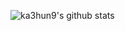 ![ka3hun9's github stats](https://github-readme-stats.vercel.app/api?username=ka3hun9&show_icons=true)
